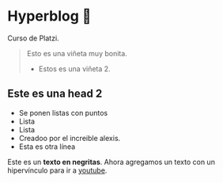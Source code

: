 # Hyperblog 💙
Curso de Platzi.
> Esto es una viñeta muy bonita.
>- Estos es una viñeta 2.

## Este es una head 2
* Se ponen listas con puntos
* Lista
* Lista
* Creadoo por el increible alexis.
* Esta es otra línea

Este es un **texto en negritas**. Ahora agregamos un texto con un hipervínculo para ir a [youtube](https://youtube.com).